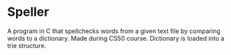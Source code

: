 # Speller
A program in C that spellchecks words from a given text file by comparing words to a dictionary. Made during CS50 course.
Dictionary is loaded into a trie structure.
